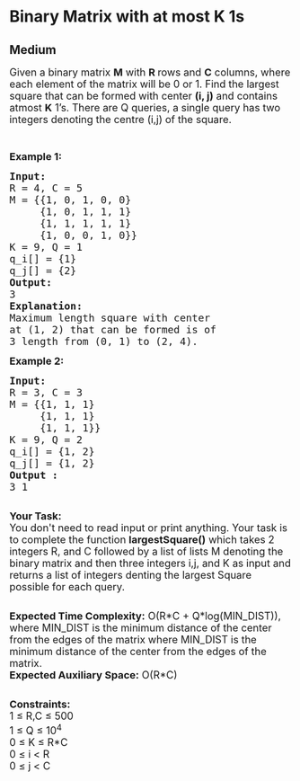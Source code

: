 # Binary Matrix with at most K 1s
## Medium 
<div class="problem-statement">
                <p></p><p><span style="font-size:18px">Given a binary matrix <strong>M</strong> with <strong>R </strong>rows and <strong>C</strong> columns, where each element of the matrix will be 0 or 1. Find the largest square that can be formed with center <strong>(i, j)</strong> and contains atmost <strong>K</strong> 1’s. There are Q queries, a single query has two integers denoting the centre (i,j) of the square.</span></p>

<p>&nbsp;</p>

<p><span style="font-size:18px"><strong>Example 1:</strong></span></p>

<pre><span style="font-size:18px"><strong>Input:
</strong>R = 4, C = 5
M = {{1, 0, 1, 0, 0}&nbsp;
     {1, 0, 1, 1, 1}&nbsp;
     {1, 1, 1, 1, 1}&nbsp;
     {1, 0, 0, 1, 0}}
K = 9, Q = 1
q_i[] = {1}
q_j[] = {2}
<strong>Output:
</strong>3
<strong>Explanation:</strong>
Maximum length square with center
at (1, 2)&nbsp;that can be formed is of
3 length from (0, 1) to (2, 4).</span>
</pre>

<div><span style="font-size:18px"><strong>Example 2:</strong></span></div>

<pre><span style="font-size:18px"><strong>Input:
</strong>R = 3, C = 3
M = {{1, 1, 1}&nbsp;
     {1, 1, 1}&nbsp;
     {1, 1, 1}}
K = 9, Q = 2
q_i[] = {1, 2}
q_j[] = {1, 2}
<strong>Output :</strong>
3 1</span>
</pre>

<p><br>
<span style="font-size:18px"><strong>Your Task:&nbsp;&nbsp;</strong><br>
You don't need to read input or print anything. Your task is to complete the function <strong>largestSquare()</strong>&nbsp;which takes 2 integers R, and C followed by a list of lists M denoting the binary matrix and then three integers i,j, and K as input and returns a list of integers denting the largest Square possible for each query.</span></p>

<p><br>
<span style="font-size:18px"><strong>Expected Time Complexity:</strong> O(R*C + Q*log(MIN_DIST)), </span> <span style="font-size:18px">where MIN_DIST is the minimum distance of the center from the edges of the matrix where MIN_DIST is the minimum distance of the center from the edges of the matrix.<br>
<strong>Expected Auxiliary Space:</strong> O(R*C)</span></p>

<p><br>
<span style="font-size:18px"><strong>Constraints:</strong><br>
1 ≤ R,C ≤ 500<br>
1 ≤ Q ≤ 10<sup>4</sup><br>
0 ≤ K ≤ R*C<br>
0 ≤ i &lt; R<br>
0 ≤ j &lt; C</span></p>
 <p></p>
            </div>